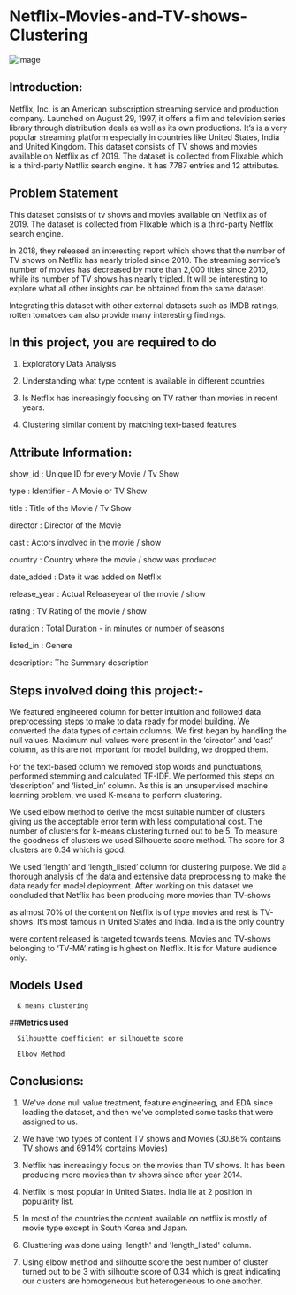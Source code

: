 # Netflix-Movies-and-TV-shows-Clustering


![image](https://user-images.githubusercontent.com/92503896/209543333-65471a82-7652-4cd0-92b8-0ecf7106d6b0.png)



## **Introduction:**

Netflix, Inc. is an American subscription streaming service and production
company. Launched on August 29, 1997, it offers a film and television series
library through distribution deals as well as its own productions. It’s is a very
popular streaming platform especially in countries like United States, India and
United Kingdom. This dataset consists of TV shows and movies available on
Netflix as of 2019. The dataset is collected from Flixable which is a third-party
Netflix search engine. It has 7787 entries and 12 attributes.

## **Problem Statement**

This dataset consists of tv shows and movies available on Netflix as of 2019. The dataset is collected from Flixable which is a third-party Netflix search engine.

In 2018, they released an interesting report which shows that the number of TV shows on Netflix has nearly tripled since 2010. The streaming service’s number of movies has decreased by more than 2,000 titles since 2010, while its number of TV shows has nearly tripled. It will be interesting to explore what all other insights can be obtained from the same dataset.

Integrating this dataset with other external datasets such as IMDB ratings, rotten tomatoes can also provide many interesting findings.

## **In this project, you are required to do**

1. Exploratory Data Analysis

2. Understanding what type content is available in different countries

3. Is Netflix has increasingly focusing on TV rather than movies in recent years.

4. Clustering similar content by matching text-based features

## **Attribute Information:**

show_id : Unique ID for every Movie / Tv Show

type : Identifier - A Movie or TV Show

title : Title of the Movie / Tv Show

director : Director of the Movie

cast : Actors involved in the movie / show

country : Country where the movie / show was produced

date_added : Date it was added on Netflix

release_year : Actual Releaseyear of the movie / show

rating : TV Rating of the movie / show

duration : Total Duration - in minutes or number of seasons

listed_in : Genere

description: The Summary description

## **Steps involved doing this project:-**

We featured engineered column for better intuition and followed data
preprocessing steps to make to data ready for model building. We converted
the data types of certain columns. We first began by handling the null
values. Maximum null values were present in the ‘director’ and ‘cast’ column,
as this are not important for model building, we dropped them.


For the text-based column we removed stop words and punctuations,
performed stemming and calculated TF-IDF. We performed this steps on
‘description’ and ‘listed_in’ column. As this is an unsupervised machine
learning problem, we used K-means to perform clustering.


We used elbow method to derive the most suitable number of clusters
giving us the acceptable error term with less computational cost. The
number of clusters for k-means clustering turned out to be 5. To measure
the goodness of clusters we used Silhouette score method. The score for 3
clusters are 0.34 which is good.


We used ‘length’ and ‘length_listed’ column for clustering purpose.
We did a thorough analysis of the data and extensive data preprocessing to
make the data ready for model deployment. After working on this dataset
we concluded that Netflix has been producing more movies than TV-shows

as almost 70% of the content on Netflix is of type movies and rest is TV-
shows. It’s most famous in United States and India. India is the only country

were content released is targeted towards teens. Movies and TV-shows
belonging to ‘TV-MA’ rating is highest on Netflix. It is for Mature audience
only.

## **Models Used**

      K means clustering
     
##**Metrics used**
      
      Silhouette coefficient or silhouette score
      
      Elbow Method
      

## **Conclusions:**

1. We've done null value treatment, feature engineering, and EDA since loading the dataset, and then we've completed some tasks that were assigned to us.

2. We have two types of content TV shows and Movies (30.86% contains TV shows and 69.14% contains Movies)

3. Netflix has increasingly focus on the movies than TV shows. It has been producing more movies than tv shows since after year 2014.

4. Netflix is most popular in United States. India lie at 2 position in popularity list.

5. In most of the countries the content available on netflix is mostly of movie type except in South Korea and Japan.

6. Clusttering was done using 'length' and 'length_listed' column.

7. Using elbow method and silhoutte score the best number of cluster turned out to be 3 with silhoutte score of 0.34 which is great indicating our clusters are homogeneous but heterogeneous to one another.
